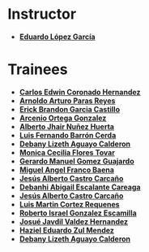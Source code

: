 # Instructor

* **[Eduardo López García](https://github.com/Vipheak)**

# Trainees
* **[Carlos Edwin Coronado Hernandez](https://github.com/karlmax04)**
* **[Arnoldo Arturo Paras Reyes](https://github.com/ArnoldoParas)**
* **[Erick Brandon Garcia Castillo](https://github.com/erickbgc)**
* **[Arcenio Ortega Gonzalez](https://github.com/Arce45)**
* **[Alberto Jhair Nuñez Huerta](https://github.com/Jhair374)**
* **[Luis Fernando Barrón Cerda](https://github.com/lif300)**
* **[Debany Lizeth Aguayo Calderon](http://github.com/debany00)**
* **[Monica Cecilia Flores Tovar](https://github.com/Monica2612)**
* **[Gerardo Manuel Gomez Guajardo](https://github.com/jerry994)**
* **[Miguel Angel Franco Baena](https://github.com/BluesZero)**
* **[Jesús Alberto Castro Carcaño](https://github.com/JACC)**
* **[Debanhi Abigail Escalante Careaga](https://github.com/Debanhi26)**
* **[Jesús Alberto Castro Carcaño](https://github.com/JACC7)**
* **[Luis Martin Cortez Requenes](https://github.com/Yogidvprah)**
* **[Roberto Israel Gonzalez Escamilla](https://github.ccom/robertogzz10)**
* **[Josué Javdil Valdez Hernandez](https://github.com/JosueValdez)**
* **[Haziel Eduardo Zul Mendez](https://github.com/Snozu)**
* **[Debany Lizeth Aguayo Calderon](https://github.com/debany00)**
